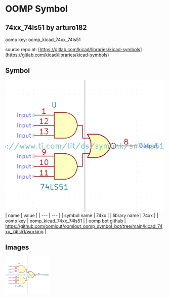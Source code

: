 # OOMP Symbol  
## 74xx_74ls51  by arturo182  
  
oomp key: oomp_kicad_74xx_74ls51  
  
source repo at: [https://gitlab.com/kicad/libraries/kicad-symbols](https://gitlab.com/kicad/libraries/kicad-symbols)  
## Symbol  
  
[![working.png](working_600.png)](working.png)  
| name | value | 
| --- | --- | 
| symbol name | 74xx | 
| library name | 74xx | 
| oomp key | oomp_kicad_74xx_74ls51 | 
| oomp bot github | https://github.com/oomlout/oomlout_oomp_symbol_bot/tree/main/kicad_74xx_74ls51/working | 
## Images  
  
[![working.png](working_140.png)](working.png)  
